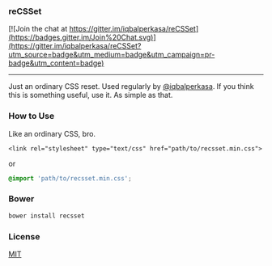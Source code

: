 ### reCSSet

[![Join the chat at https://gitter.im/iqbalperkasa/reCSSet](https://badges.gitter.im/Join%20Chat.svg)](https://gitter.im/iqbalperkasa/reCSSet?utm_source=badge&utm_medium=badge&utm_campaign=pr-badge&utm_content=badge)

----

Just an ordinary CSS reset. Used regularly by [@iqbalperkasa](http://twitter.com/iqbalperkasa). If you think this is something useful, use it. As simple as that.

### How to Use

Like an ordinary CSS, bro.

```markup
<link rel="stylesheet" type="text/css" href="path/to/recsset.min.css">
```

or

```css
@import 'path/to/recsset.min.css';
```

### Bower

```bash
bower install recsset
```

### License

[MIT](http://opensource.org/licenses/MIT)